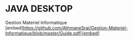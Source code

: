 # JAVA DESKTOP
Gestion Materiel Informatique
[embed]https://github.com/AthmaneSrai/Gestion-Materiel-Informatique/blob/master/Guide.pdf[/embed]
